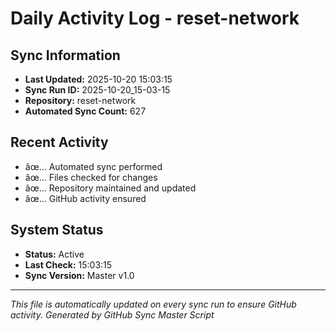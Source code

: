 ﻿# Daily Activity Log - reset-network

## Sync Information
- **Last Updated:** 2025-10-20 15:03:15
- **Sync Run ID:** 2025-10-20_15-03-15
- **Repository:** reset-network
- **Automated Sync Count:** 627

## Recent Activity
- âœ… Automated sync performed
- âœ… Files checked for changes
- âœ… Repository maintained and updated
- âœ… GitHub activity ensured

## System Status
- **Status:** Active
- **Last Check:** 15:03:15
- **Sync Version:** Master v1.0

---
*This file is automatically updated on every sync run to ensure GitHub activity.*
*Generated by GitHub Sync Master Script*

